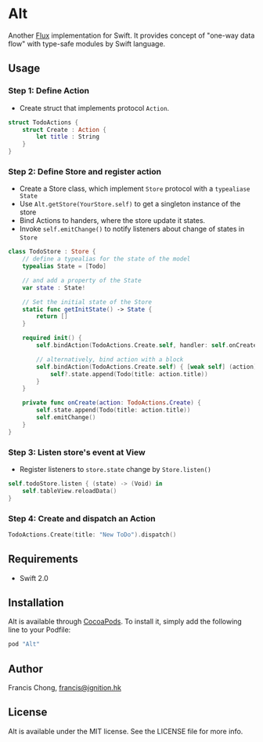 # Alt

Another [Flux](https://facebook.github.io/flux/) implementation for Swift. It provides concept of "one-way data flow" with type-safe modules by Swift language.

## Usage

### Step 1: Define Action

- Create struct that implements protocol ``Action``.

```swift
struct TodoActions {
    struct Create : Action {
        let title : String
    }
}
```

### Step 2: Define Store and register action

- Create a Store class, which implement ``Store`` protocol with a ``typealiase State``
- Use ``Alt.getStore(YourStore.self)`` to get a singleton instance of the store
- Bind Actions to handers, where the store update it states. 
- Invoke ``self.emitChange()`` to notify listeners about change of states in ``Store``

```swift
class TodoStore : Store {
    // define a typealias for the state of the model
    typealias State = [Todo]

    // and add a property of the State
    var state : State!

    // Set the initial state of the Store
    static func getInitState() -> State {
        return []
    }

    required init() {
        self.bindAction(TodoActions.Create.self, handler: self.onCreate)

        // alternatively, bind action with a block
        self.bindAction(TodoActions.Create.self) { [weak self] (action) -> () in
            self?.state.append(Todo(title: action.title))
        }
    }

    private func onCreate(action: TodoActions.Create) {
        self.state.append(Todo(title: action.title))
        self.emitChange()
    }
}
```

### Step 3: Listen store's event at View

- Register listeners to ``store.state`` change by ``Store.listen()``

```swift
self.todoStore.listen { (state) -> (Void) in
    self.tableView.reloadData()
}
```

### Step 4: Create and dispatch an Action

```swift
TodoActions.Create(title: "New ToDo").dispatch()
```

## Requirements

- Swift 2.0

## Installation

Alt is available through [CocoaPods](http://cocoapods.org). To install
it, simply add the following line to your Podfile:

```ruby
pod "Alt"
```

## Author

Francis Chong, francis@ignition.hk

## License

Alt is available under the MIT license. See the LICENSE file for more info.